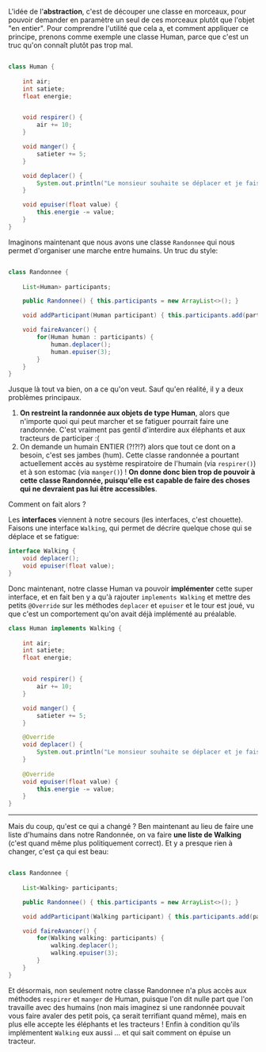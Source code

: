 L'idée de l'**abstraction**, c'est de découper une classe en morceaux, pour pouvoir demander en paramètre un seul de ces morceaux plutôt que l'objet "en entier". Pour comprendre l'utilité que cela a, et comment appliquer ce principe, prenons comme exemple une classe Human, parce que c'est un truc qu'on connaît plutôt pas trop mal.

```java

class Human {
  
    int air;
    int satiete;
    float energie;


    void respirer() {
        air += 10;
    }

    void manger() {
        satieter += 5;
    }

    void deplacer() {
        System.out.println("Le monsieur souhaite se déplacer et je fais un print parce que flemme de faire un truc plus compliqué");
    }

    void epuiser(float value) {
        this.energie -= value;
    }
}
```

Imaginons maintenant que nous avons une classe `Randonnee` qui nous permet d'organiser une marche entre humains. Un truc du style:

```java

class Randonnee {
  
    List<Human> participants;

    public Randonnee() { this.participants = new ArrayList<>(); }

    void addParticipant(Human participant) { this.participants.add(participant); }

    void faireAvancer() {
        for(Human human : participants) {
            human.deplacer();
            human.epuiser(3);
        }
    }   
}
```

Jusque là tout va bien, on a ce qu'on veut. Sauf qu'en réalité, il y a deux problèmes principaux.

1) **On restreint la randonnée aux objets de type Human**, alors que n'importe quoi qui peut marcher et se fatiguer pourrait faire une randonnée. C'est vraiment pas gentil d'interdire aux éléphants et aux tracteurs de participer :(
2) On demande un humain ENTIER (?!?!?) alors que tout ce dont on a besoin, c'est ses jambes (hum). Cette classe randonnée a pourtant actuellement accès au système respiratoire de l'humain (via `respirer()`) et à son estomac (via `manger()`) ! **On donne donc bien trop de pouvoir à cette classe Randonnée, puisqu'elle est capable de faire des choses qui ne devraient pas lui être accessibles**. <br>

Comment on fait alors ?

Les **interfaces** viennent à notre secours (les interfaces, c'est chouette). Faisons une interface `Walking`, qui permet de décrire quelque chose qui se déplace et se fatigue:

```java
interface Walking {
    void deplacer();
    void epuiser(float value);
}
```

Donc maintenant, notre classe Human va pouvoir **implémenter** cette super interface, et en fait ben y a qu'à rajouter `implements Walking` et mettre des petits `@Override` sur les méthodes `deplacer` et `epuiser` et le tour est joué, vu que c'est un comportement qu'on avait déjà implémenté au préalable.

```java
class Human implements Walking {
  
    int air;
    int satiete;
    float energie;


    void respirer() {
        air += 10;
    }

    void manger() {
        satieter += 5;
    }

    @Override
    void deplacer() {
        System.out.println("Le monsieur souhaite se déplacer et je fais juste un print parce que flemme de faire un truc plus compliqué");
    }
  
    @Override
    void epuiser(float value) {
        this.energie -= value;
    }
}
``` 
***

Mais du coup, qu'est ce qui a changé ? Ben maintenant au lieu de faire une liste d'humains dans notre Randonnée, on va faire **une liste de Walking** (c'est quand même plus politiquement correct). Et y a presque rien à changer, c'est ça qui est beau:

```java

class Randonnee {
  
    List<Walking> participants;

    public Randonnee() { this.participants = new ArrayList<>(); }

    void addParticipant(Walking participant) { this.participants.add(participant); }

    void faireAvancer() {
        for(Walking walking: participants) {
            walking.deplacer();
            walking.epuiser(3);
        }
    }
}
```

Et désormais, non seulement notre classe Randonnee n'a plus accès aux méthodes `respirer` et `manger` de Human, puisque l'on dit nulle part que l'on travaille avec des humains (non mais imaginez si une randonnée pouvait vous faire avaler des petit pois, ça serait terrifiant quand même), mais en plus elle accepte les éléphants et les tracteurs ! 
Enfin à condition qu'ils implémentent `Walking` eux aussi ... et qui sait comment on épuise un tracteur.